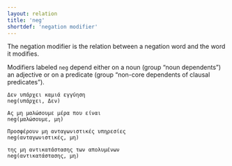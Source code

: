 ```yaml
---
layout: relation
title: 'neg'
shortdef: 'negation modifier'
---
```


The negation modifier is the relation between a negation word and the
word it modifies.

Modifiers labeled `neg` depend either on a noun (group “noun
dependents”) an adjective or on a predicate (group “non-core dependents of clausal
predicates”).

~~~ sdparse
Δεν υπάρχει καμιά εγγύηση
neg(υπάρχει, Δεν)
~~~

~~~ sdparse
Ας μη μαλώσουμε μέρα που είναι
neg(μαλώσουμε, μη)
~~~

~~~ sdparse
Προσφέρουν μη ανταγωνιστικές υπηρεσίες
neg(ανταγωνιστικές, μη)
~~~

~~~ sdparse
της μη αντικατάστασης των απολυμένων
neg(αντικατάστασης, μη)
~~~
<!-- Interlanguage links updated Čt lis 12 09:43:30 CET 2020 -->
